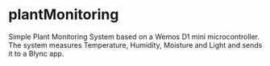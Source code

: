 # plantMonitoring
Simple Plant Monitoring System based on a Wemos D1 mini microcontroller. The system measures Temperature, Humidity, Moisture and Light and sends it to a Blync app.

